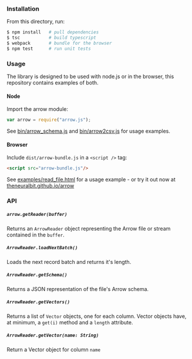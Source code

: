 <!---
  Licensed under the Apache License, Version 2.0 (the "License");
  you may not use this file except in compliance with the License.
  You may obtain a copy of the License at

   http://www.apache.org/licenses/LICENSE-2.0

  Unless required by applicable law or agreed to in writing, software
  distributed under the License is distributed on an "AS IS" BASIS,
  WITHOUT WARRANTIES OR CONDITIONS OF ANY KIND, either express or implied.
  See the License for the specific language governing permissions and
  limitations under the License. See accompanying LICENSE file.
-->

### Installation

From this directory, run:

``` bash
$ npm install   # pull dependencies
$ tsc           # build typescript
$ webpack       # bundle for the browser
$ npm test      # run unit tests
```

### Usage
The library is designed to be used with node.js or in the browser, this repository contains examples of both.

#### Node
Import the arrow module:

``` js
var arrow = require("arrow.js");
```

See [bin/arrow_schema.js](bin/arrow_schema.js) and [bin/arrow2csv.js](bin/arrow2csv.js) for usage examples.

#### Browser
Include `dist/arrow-bundle.js` in a `<script />` tag:
``` html
<script src="arrow-bundle.js"/>
```
See [examples/read_file.html](examples/read_file.html) for a usage example - or try it out now at [theneuralbit.github.io/arrow](http://theneuralbit.github.io/arrow)

### API
##### `arrow.getReader(buffer)`
Returns an `ArrowReader` object representing the Arrow file or stream contained in
the `buffer`.

##### `ArrowReader.loadNextBatch()`
Loads the next record batch and returns it's length.

##### `ArrowReader.getSchema()`
Returns a JSON representation of the file's Arrow schema.

##### `ArrowReader.getVectors()`
Returns a list of `Vector` objects, one for each column.
Vector objects have, at minimum, a `get(i)` method and a `length` attribute.

##### `ArrowReader.getVector(name: String)`
Return a Vector object for column `name`
